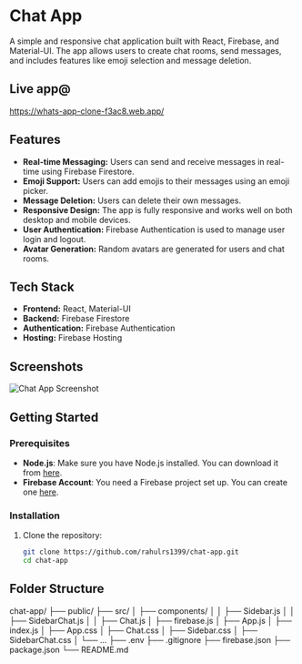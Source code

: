 # Chat App

A simple and responsive chat application built with React, Firebase, and Material-UI. The app allows users to create chat rooms, send messages, and includes features like emoji selection and message deletion.

## Live app@
https://whats-app-clone-f3ac8.web.app/

## Features

- **Real-time Messaging:** Users can send and receive messages in real-time using Firebase Firestore.
- **Emoji Support:** Users can add emojis to their messages using an emoji picker.
- **Message Deletion:** Users can delete their own messages.
- **Responsive Design:** The app is fully responsive and works well on both desktop and mobile devices.
- **User Authentication:** Firebase Authentication is used to manage user login and logout.
- **Avatar Generation:** Random avatars are generated for users and chat rooms.

## Tech Stack

- **Frontend:** React, Material-UI
- **Backend:** Firebase Firestore
- **Authentication:** Firebase Authentication
- **Hosting:** Firebase Hosting

## Screenshots

![Chat App Screenshot](./screenshots/chat-app-screenshot.png) <!-- Replace with an actual screenshot of your app -->

## Getting Started

### Prerequisites

- **Node.js**: Make sure you have Node.js installed. You can download it from [here](https://nodejs.org/).
- **Firebase Account**: You need a Firebase project set up. You can create one [here](https://firebase.google.com/).

### Installation

1. Clone the repository:

   ```bash
   git clone https://github.com/rahulrs1399/chat-app.git
   cd chat-app

## Folder Structure
chat-app/
├── public/
├── src/
│   ├── components/
│   │   ├── Sidebar.js
│   │   ├── SidebarChat.js
│   │   ├── Chat.js
│   ├── firebase.js
│   ├── App.js
│   ├── index.js
│   ├── App.css
│   ├── Chat.css
│   ├── Sidebar.css
│   ├── SidebarChat.css
│   └── ...
├── .env
├── .gitignore
├── firebase.json
├── package.json
└── README.md


